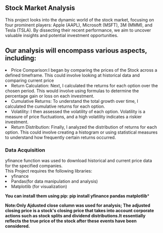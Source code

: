 <h2><B></B>Stock Market Analysis</h2></B>
This project looks into the dynamic world of the stock market, focusing on four prominent players: Apple (AAPL), Microsoft (MSFT), 3M (MMM), and Tesla (TSLA). By dissecting their recent performance, we aim to uncover valuable insights and potential investment opportunities.<br>

<h2>Our analysis will encompass various aspects, including:</h2>
<li>Price Comparison:I began by comparing the prices of the Stock across a defined timeframe. This could involve looking at historical data and comparing current price</li>
<li>Return Calculation: Next, I calculated the returns for each option over the chosen period. This would involve using formulas to determine the percentage gain or loss on each investment.</li>
<li>Cumulative Returns: To understand the total growth over time, I calculated the cumulative returns for each option.</li>
<li>Volatility: I then assessed the volatility of each option. Volatility is a measure of price fluctuations, and a high volatility indicates a riskier investment.</li>
<li>Return Distribution: Finally, I analyzed the distribution of returns for each option. This could involve creating a histogram or using statistical measures to understand how frequently certain returns occurred.</li>

<h3>Data Acquisition</h3>
yfinance function was used to download historical and current price data for the specified companies.<br>
This Project requires the following libraries:
<li>yfinance</li>
<li>Pandas(for data manipulation and analysis)</li>
<li>Matplotlib (for visualization)</li>

**You can install them using pip:
pip install yfinance pandas matplotlib***

**Note:Only Ajdusted close column was used for analysis;
The adjusted closing price is a stock's closing price that takes into account corporate actions such as stock splits and dividend distributions.It essentially reflects the true price of the stock after these events have been considered.**
